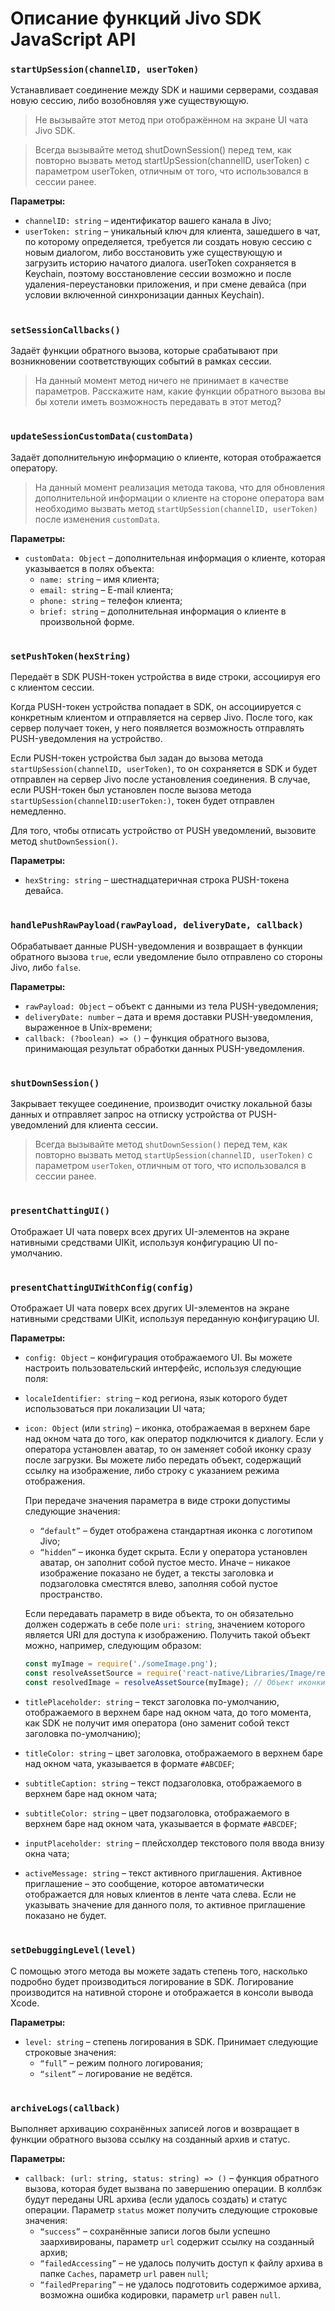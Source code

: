 # Описание функций Jivo SDK JavaScript API

### `startUpSession(channelID, userToken)`

Устанавливает соединение между SDK и нашими серверами, создавая новую сессию, либо возобновляя уже существующую. 

> Не вызывайте этот метод при отображённом на экране UI чата Jivo SDK.

> Всегда вызывайте метод shutDownSession() перед тем, как повторно вызвать метод startUpSession(channelID, userToken) с параметром userToken, отличным от того, что использовался в сессии ранее. 

**Параметры:**
- `channelID: string` – идентификатор вашего канала в Jivo; 
- `userToken: string` – уникальный ключ для клиента, зашедшего в чат, по которому определяется, требуется ли создать новую сессию с новым диалогом, либо восстановить уже существующую и загрузить историю начатого диалога. userToken сохраняется в Keychain, поэтому восстановление сессии возможно и после удаления-переустановки приложения, и при смене девайса (при условии включенной синхронизации данных Keychain).
#
### `setSessionCallbacks()`

Задаёт функции обратного вызова, которые срабатывают при возникновении соответствующих событий в рамках сессии.

> На данный момент метод ничего не принимает в качестве параметров. Расскажите нам, какие функции обратного вызова вы бы хотели иметь возможность передавать в этот метод?
#
### `updateSessionCustomData(customData)`

Задаёт дополнительную информацию о клиенте, которая отображается оператору.

> На данный момент реализация метода такова, что для обновления дополнительной информации о клиенте на стороне оператора вам необходимо вызвать метод `startUpSession(channelID, userToken)` после изменения `customData`.

**Параметры:**
- `customData: Object` – дополнительная информация о клиенте, которая указывается в полях объекта: 
  - `name: string` – имя клиента; 
  - `email: string` – E-mail клиента; 
  - `phone: string` – телефон клиента; 
  - `brief: string` – дополнительная информация о клиенте в произвольной форме. 
#
### `setPushToken(hexString)`

Передаёт в SDK PUSH-токен устройства в видe строки, ассоциируя его с клиентом сессии.

Когда PUSH-токен устройства попадает в SDK, он ассоциируется с конкретным клиентом и отправляется на сервер Jivo. После того, как сервер получает токен, у него появляется возможность отправлять PUSH-уведомления на устройство.

Если PUSH-токен устройства был задан до вызова метода  `startUpSession(channelID, userToken)`, то он сохраняется в SDK и будет отправлен на сервер Jivo после установления соединения. В случае, если PUSH-токен был установлен после вызова метода `startUpSession(channelID:userToken:)`, токен будет отправлен немедленно.

Для того, чтобы отписать устройство от PUSH уведомлений, вызовите метод `shutDownSession()`.

**Параметры:**
- `hexString: string` – шестнадцатеричная строка PUSH-токена девайса.
#
### `handlePushRawPayload(rawPayload, deliveryDate, callback)`

Обрабатывает данные PUSH-уведомления и возвращает в функции обратного вызова `true`, если уведомление было отправлено со стороны Jivo, либо `false`.

**Параметры:**
- `rawPayload: Object` – объект с данными из тела PUSH-уведомления;
- `deliveryDate: number` – дата и время доставки PUSH-уведомления, выраженное в Unix-времени;
- `callback: (?boolean) => ()` – функция обратного вызова, принимающая результат обработки данных PUSH-уведомления.
#
### `shutDownSession()`

Закрывает текущее соединение, производит очистку локальной базы данных и отправляет запрос на отписку устройства от PUSH-уведомлений для клиента сессии. 

> Всегда вызывайте метод `shutDownSession()` перед тем, как повторно вызвать метод `startUpSession(channelID, userToken)` с параметром `userToken`, отличным от того, что использовался в сессии ранее.
#
### `presentChattingUI()`

Отображает UI чата поверх всех других UI-элементов на экране нативными средствами UIKit, используя конфигурацию UI по-умолчанию.
#
### `presentChattingUIWithConfig(config)`

Отображает UI чата поверх всех других UI-элементов на экране нативными средствами UIKit, используя переданную конфигурацию UI.

**Параметры:**
- `config: Object` – конфигурация отображаемого UI. Вы можете настроить пользовательский интерфейс, используя следующие поля:
- `localeIdentifier: string` – код региона, язык которого будет использоваться при локализации UI чата;
- `icon: Object` (или `string`) – иконка, отображаемая в верхнем баре над окном чата до того, как оператор подключится к диалогу. Если у оператора установлен аватар, то он заменяет собой иконку сразу после загрузки.
   Вы можете либо передать объект, содержащий ссылку на изображение, либо строку с указанием режима отображения.
   
   При передаче значения параметра в виде строки допустимы следующие значения:
  - `“default”` – будет отображена стандартная иконка с логотипом Jivo;
  - `“hidden”` – иконка будет скрыта. Если у оператора установлен аватар, он заполнит собой пустое место. Иначе – никакое изображение показано не будет, а тексты заголовка и подзаголовка сместятся влево, заполняя собой пустое пространство.
  
   Если передавать параметр в виде объекта, то он обязательно должен содержать в себе поле `uri: string`, значением которого является URI для доступа к изображению. Получить такой объект можно, например, следующим образом:
   
   ```js
   const myImage = require('./someImage.png');
   const resolveAssetSource = require('react-native/Libraries/Image/resolveAssetSource');
   const resolvedImage = resolveAssetSource(myImage); // Объект иконки
   ```

- `titlePlaceholder: string` – текст заголовка по-умолчанию, отображаемого в верхнем баре над окном чата, до того момента, как SDK не получит имя оператора (оно заменит собой текст заголовка по-умолчанию);
- `titleColor: string` – цвет заголовка, отображаемого в верхнем баре над окном чата, указывается в формате `#ABCDEF`;
- `subtitleCaption: string` – текст подзаголовка, отображаемого в верхнем баре над окном чата;
- `subtitleColor: string` – цвет подзаголовка, отображаемого в верхнем баре над окном чата, указывается в формате `#ABCDEF`;
- `inputPlaceholder: string` – плейсхолдер текстового поля ввода внизу окна чата;
- `activeMessage: string` – текст активного приглашения. Активное приглашение – это сообщение, которое автоматически отображается для новых клиентов в ленте чата слева. Если не указывать значение для данного поля, то активное приглашение показано не будет.
#
### `setDebuggingLevel(level)`

С помощью этого метода вы можете задать степень того, насколько подробно будет производиться логирование в SDK. Логирование производится на нативной стороне и отображается в консоли вывода Xcode.

**Параметры:**
- `level: string` – степень логирования в SDK. Принимает следующие строковые значения:
  - `“full”` – режим полного логирования;
  - `“silent”` – логирование не ведётся.
#
### `archiveLogs(callback)`

Выполняет архивацию сохранённых записей логов и возвращает в функции обратного вызова ссылку на созданный архив и статус.

**Параметры:**
- `callback: (url: string, status: string) => ()` – функция обратного вызова, которая будет вызвана по завершению операции. В коллбэк будут переданы URL архива (если удалось создать) и статус операции.
   Параметр `status` может получить следующие строковые значения:
  - `“success”` – сохранённые записи логов были успешно заархивированы, параметр `url` содержит ссылку на созданный архив;
  - `“failedAccessing”` – не удалось получить доступ к файлу архива в папке `Caches`, параметр `url` равен `null`;
  - `“failedPreparing”` – не удалось подготовить содержимое архива, возможна ошибка кодировки, параметр `url` равен `null`.